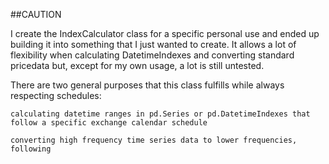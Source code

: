 ##CAUTION

I create the IndexCalculator class for a specific personal use and ended up building it into something that 
I just wanted to create. It allows a lot of flexibility when calculating DatetimeIndexes and converting standard 
pricedata but, except for my own usage, a lot is still untested.


There are two general purposes that this class fulfills while always respecting schedules:

    calculating datetime ranges in pd.Series or pd.DatetimeIndexes that follow a specific exchange calendar schedule

    converting high frequency time series data to lower frequencies, following 



    



